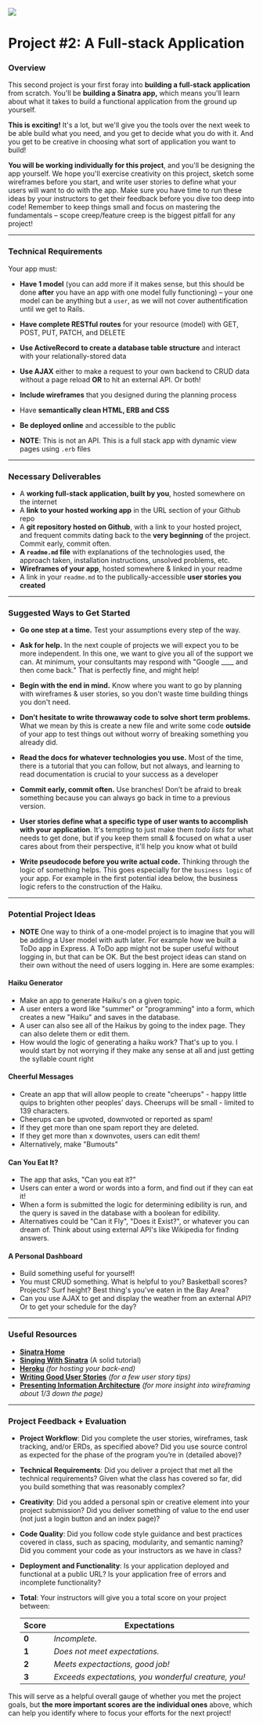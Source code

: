 <!--
Creator: Alex White
Market: SF
-->

![](https://ga-dash.s3.amazonaws.com/production/assets/logo-9f88ae6c9c3871690e33280fcf557f33.png)

# Project #2: A Full-stack Application

### Overview

This second project is your first foray into **building a full-stack application** from scratch. You'll be **building a Sinatra app,** which means you'll learn about what it takes to build a functional application from the ground up yourself.

**This is exciting!** It's a lot, but we'll give you the tools over the next week to be able build what you need, and you get to decide what you do with it. And you get to be creative in choosing what sort of application you want to build!

**You will be working individually for this project**, and you'll be designing the app yourself. We hope you'll exercise creativity on this project, sketch some wireframes before you start, and write user stories to define what your users will want to do with the app. Make sure you have time to run these ideas by your instructors to get their feedback before you dive too deep into code! Remember to keep things small and focus on mastering the fundamentals – scope creep/feature creep is the biggest pitfall for any project!

---

### Technical Requirements

Your app must:

* **Have 1 model** (you can add more if it makes sense, but this should be done **after** you have an app with one model fully functioning) – your one model can be anything but a `user`, as we will not cover authentification until we get to Rails.

* **Have complete RESTful routes** for your resource (model) with GET, POST, PUT, PATCH, and DELETE

* **Use ActiveRecord to create a database table structure** and interact with your relationally-stored data

* **Use AJAX** either to make a request to your own backend to CRUD data without a page reload **OR** to hit an external API. Or both!

* **Include wireframes** that you designed during the planning process

* Have **semantically clean HTML, ERB and CSS**

* **Be deployed online** and accessible to the public

* **NOTE**: This is not an API. This is a full stack app with dynamic view pages using `.erb` files

---

### Necessary Deliverables

* A **working full-stack application, built by you**, hosted somewhere on the internet
* A **link to your hosted working app** in the URL section of your Github repo
* A **git repository hosted on Github**, with a link to your hosted project,  and frequent commits dating back to the **very beginning** of the project. Commit early, commit often.
* **A ``readme.md`` file** with explanations of the technologies used, the approach taken, installation instructions, unsolved problems, etc.
* **Wireframes of your app**, hosted somewhere & linked in your readme
* A link in your ``readme.md`` to the publically-accessible **user stories you created**

---

### Suggested Ways to Get Started

* **Go one step at a time.** Test your assumptions every step of the way.

* **Ask for help.** In the next couple of projects we will expect you to be more independent. In this one, we want to give you all of the support we can. At minimum, your consultants may respond with "Google ____ and then come back." That is perfectly fine, and might help!

* **Begin with the end in mind.** Know where you want to go by planning with wireframes & user stories, so you don't waste time building things you don't need.

* **Don’t hesitate to write throwaway code to solve short term problems.** What we mean by this is create a new file and write some code **outside** of your app to test things out without worry of breaking something you already did.

* **Read the docs for whatever technologies you use.** Most of the time, there is a tutorial that you can follow, but not always, and learning to read documentation is crucial to your success as a developer

* **Commit early, commit often.** Use branches! Don’t be afraid to break something because you can always go back in time to a previous version.

* **User stories define what a specific type of user wants to accomplish with your application**. It's tempting to just make them _todo lists_ for what needs to get done, but if you keep them small & focused on what a user cares about from their perspective, it'll help you know what ot build

* **Write pseudocode before you write actual code.** Thinking through the logic of something helps. This goes especially for the `business logic` of your app. For example in the first potential idea below, the business logic refers to the construction of the Haiku.

---

### Potential Project Ideas

* **NOTE** One way to think of a one-model project is to imagine that you will be adding a User model with auth later. For example how we built a ToDo app in Express. A ToDo app might not be super useful without logging in, but that can be OK. But the best project ideas can stand on their own without the need of users logging in. Here are some examples:

#### Haiku Generator
- Make an app to generate Haiku's on a given topic.
- A user enters a word like "summer" or "programming" into a form, which creates a new "Haiku" and saves in the database.
- A user can also see all of the Haikus by going to the index page. They can also delete them or edit them.
- How would the logic of generating a haiku work? That's up to you. I would start by not worrying if they make any sense at all and just getting the syllable count right

#### Cheerful Messages

- Create an app that will allow people to create "cheerups" - happy little quips to brighten other peoples' days. Cheerups will be small - limited to 139 characters.
- Cheerups can be upvoted, downvoted or reported as spam!
- If they get more than one spam report they are deleted.
- If they get more than x downvotes, users can edit them!
- Alternatively, make "Bumouts"


#### Can You Eat It?
- The app that asks, "Can you eat it?"
- Users can enter a word or words into a form, and find out if they can eat it!
- When a form is submitted the logic for determining edibility is run, and the query is saved in the database with a boolean for edibility.  
- Alternatives could be "Can it Fly", "Does it Exist?", or whatever you can dream of. Think about using external API's like Wikipedia for finding answers.

#### A Personal Dashboard
- Build something useful for yourself!
- You must CRUD something. What is helpful to you? Basketball scores? Projects? Surf height? Best thing's you've eaten in the Bay Area?
- Can you use AJAX to get and display the weather from an external API? Or to get your schedule for the day?

---

### Useful Resources

* **[Sinatra Home](http://www.sinatrarb.com/)**
* **[Singing With Sinatra](http://code.tutsplus.com/tutorials/singing-with-sinatra--net-18965)** (A solid tutorial)
* **[Heroku](http://www.heroku.com)** _(for hosting your back-end)_
* **[Writing Good User Stories](http://www.mariaemerson.com/user-stories/)** _(for a few user story tips)_
* **[Presenting Information Architecture](http://webstyleguide.com/wsg3/3-information-architecture/4-presenting-information.html)** _(for more insight into wireframing about 1/3 down the page)_

---

### Project Feedback + Evaluation

* __Project Workflow__: Did you complete the user stories, wireframes, task tracking, and/or ERDs, as specified above? Did you use source control as expected for the phase of the program you’re in (detailed above)?

* __Technical Requirements__: Did you deliver a project that met all the technical requirements? Given what the class has covered so far, did you build something that was reasonably complex?

* __Creativity__: Did you added a personal spin or creative element into your project submission? Did you deliver something of value to the end user (not just a login button and an index page)?

* __Code Quality__: Did you follow code style guidance and best practices covered in class, such as spacing, modularity, and semantic naming? Did you comment your code as your instructors as we have in class?

* __Deployment and Functionality__: Is your application deployed and functional at a public URL? Is your application free of errors and incomplete functionality?

* __Total__: Your instructors will give you a total score on your project between:

    Score | Expectations
    ----- | ------------
    **0** | _Incomplete._
    **1** | _Does not meet expectations._
    **2** | _Meets expectactions, good job!_
    **3** | _Exceeds expectations, you wonderful creature, you!_

 This will serve as a helpful overall gauge of whether you met the project goals, but __the more important scores are the individual ones__ above, which can help you identify where to focus your efforts for the next project!
